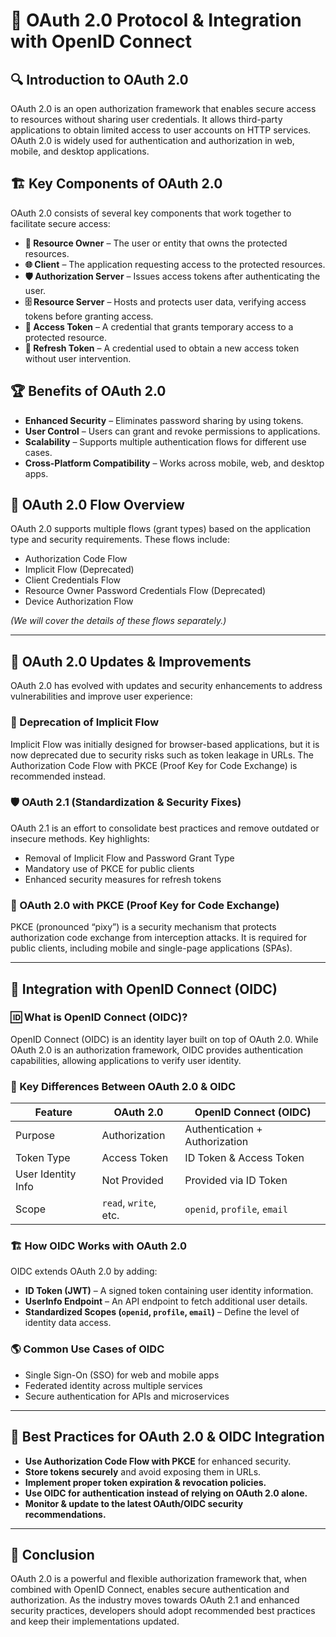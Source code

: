 # 🔑 OAuth 2.0 Protocol & Integration with OpenID Connect

## 🔍 Introduction to OAuth 2.0

OAuth 2.0 is an open authorization framework that enables secure access to resources without sharing user credentials. It allows third-party applications to obtain limited access to user accounts on HTTP services. OAuth 2.0 is widely used for authentication and authorization in web, mobile, and desktop applications.

## 🏗️ Key Components of OAuth 2.0

OAuth 2.0 consists of several key components that work together to facilitate secure access:

- **🔐 Resource Owner** – The user or entity that owns the protected resources.
- **🌐 Client** – The application requesting access to the protected resources.
- **🛡️ Authorization Server** – Issues access tokens after authenticating the user.
- **🗄️ Resource Server** – Hosts and protects user data, verifying access tokens before granting access.
- **🪪 Access Token** – A credential that grants temporary access to a protected resource.
- **🔄 Refresh Token** – A credential used to obtain a new access token without user intervention.

## 🏆 Benefits of OAuth 2.0

- **Enhanced Security** – Eliminates password sharing by using tokens.
- **User Control** – Users can grant and revoke permissions to applications.
- **Scalability** – Supports multiple authentication flows for different use cases.
- **Cross-Platform Compatibility** – Works across mobile, web, and desktop apps.

## 🔄 OAuth 2.0 Flow Overview

OAuth 2.0 supports multiple flows (grant types) based on the application type and security requirements. These flows include:

- Authorization Code Flow
- Implicit Flow (Deprecated)
- Client Credentials Flow
- Resource Owner Password Credentials Flow (Deprecated)
- Device Authorization Flow

_(We will cover the details of these flows separately.)_

---

## 🔄 OAuth 2.0 Updates & Improvements

OAuth 2.0 has evolved with updates and security enhancements to address vulnerabilities and improve user experience:

### **🚨 Deprecation of Implicit Flow**

Implicit Flow was initially designed for browser-based applications, but it is now deprecated due to security risks such as token leakage in URLs. The Authorization Code Flow with PKCE (Proof Key for Code Exchange) is recommended instead.

### **🛡️ OAuth 2.1 (Standardization & Security Fixes)**

OAuth 2.1 is an effort to consolidate best practices and remove outdated or insecure methods. Key highlights:

- Removal of Implicit Flow and Password Grant Type
- Mandatory use of PKCE for public clients
- Enhanced security measures for refresh tokens

### **🔗 OAuth 2.0 with PKCE (Proof Key for Code Exchange)**

PKCE (pronounced “pixy”) is a security mechanism that protects authorization code exchange from interception attacks. It is required for public clients, including mobile and single-page applications (SPAs).

---

## 🔗 Integration with OpenID Connect (OIDC)

### **🆔 What is OpenID Connect (OIDC)?**

OpenID Connect (OIDC) is an identity layer built on top of OAuth 2.0. While OAuth 2.0 is an authorization framework, OIDC provides authentication capabilities, allowing applications to verify user identity.

### **📜 Key Differences Between OAuth 2.0 & OIDC**

| Feature            | OAuth 2.0             | OpenID Connect (OIDC)          |
| ------------------ | --------------------- | ------------------------------ |
| Purpose            | Authorization         | Authentication + Authorization |
| Token Type         | Access Token          | ID Token & Access Token        |
| User Identity Info | Not Provided          | Provided via ID Token          |
| Scope              | `read`, `write`, etc. | `openid`, `profile`, `email`   |

### **🏗️ How OIDC Works with OAuth 2.0**

OIDC extends OAuth 2.0 by adding:

- **ID Token (JWT)** – A signed token containing user identity information.
- **UserInfo Endpoint** – An API endpoint to fetch additional user details.
- **Standardized Scopes (`openid`, `profile`, `email`)** – Define the level of identity data access.

### **🌎 Common Use Cases of OIDC**

- Single Sign-On (SSO) for web and mobile apps
- Federated identity across multiple services
- Secure authentication for APIs and microservices

---

## 🚀 Best Practices for OAuth 2.0 & OIDC Integration

- **Use Authorization Code Flow with PKCE** for enhanced security.
- **Store tokens securely** and avoid exposing them in URLs.
- **Implement proper token expiration & revocation policies.**
- **Use OIDC for authentication instead of relying on OAuth 2.0 alone.**
- **Monitor & update to the latest OAuth/OIDC security recommendations.**

---

## 📌 Conclusion

OAuth 2.0 is a powerful and flexible authorization framework that, when combined with OpenID Connect, enables secure authentication and authorization. As the industry moves towards OAuth 2.1 and enhanced security practices, developers should adopt recommended best practices and keep their implementations updated.
